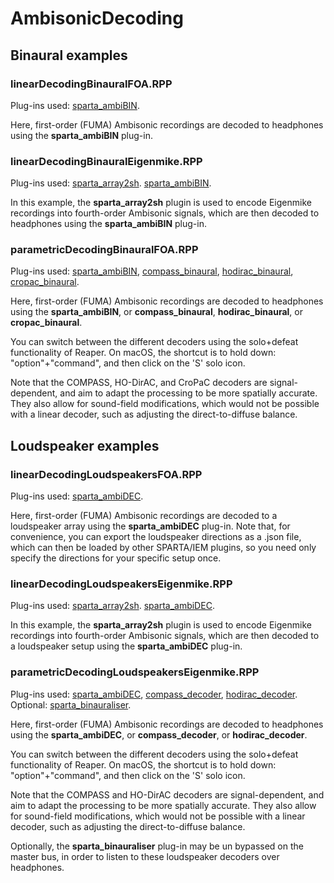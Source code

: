 # AmbisonicDecoding

## Binaural examples 
### linearDecodingBinauralFOA.RPP

Plug-ins used: [sparta_ambiBIN](https://leomccormack.github.io/sparta-site/docs/plugins/sparta-suite/#ambibin).

Here, first-order (FUMA) Ambisonic recordings are decoded to headphones using the **sparta_ambiBIN** plug-in.

### linearDecodingBinauralEigenmike.RPP

Plug-ins used: [sparta_array2sh](https://leomccormack.github.io/sparta-site/docs/plugins/sparta-suite/#array2sh). [sparta_ambiBIN](https://leomccormack.github.io/sparta-site/docs/plugins/sparta-suite/#ambibin).

In this example, the **sparta_array2sh** plugin is used to encode Eigenmike recordings into fourth-order Ambisonic signals, which are then decoded to headphones using the **sparta_ambiBIN** plug-in.


### parametricDecodingBinauralFOA.RPP

Plug-ins used: [sparta_ambiBIN](https://leomccormack.github.io/sparta-site/docs/plugins/sparta-suite/#ambibin), [compass_binaural](https://leomccormack.github.io/sparta-site/docs/plugins/compass-suite/#binaural), [hodirac_binaural](https://leomccormack.github.io/sparta-site/docs/plugins/hodirac-suite/#binaural),
[cropac_binaural](https://leomccormack.github.io/sparta-site/docs/plugins/cropac-binaural/#plug-in-description).

Here, first-order (FUMA) Ambisonic recordings are decoded to headphones using the **sparta_ambiBIN**, or **compass_binaural**,  **hodirac_binaural**, or **cropac_binaural**.

You can switch between the different decoders using the solo+defeat functionality of Reaper. On macOS, the shortcut is to hold down: "option"+"command", and then click on the 'S' solo icon.

Note that the COMPASS, HO-DirAC, and CroPaC decoders are signal-dependent, and aim to adapt the processing to be more spatially accurate. They also allow for sound-field modifications, which would not be possible with a linear decoder, such as adjusting the direct-to-diffuse balance.


## Loudspeaker examples

### linearDecodingLoudspeakersFOA.RPP

Plug-ins used: [sparta_ambiDEC](https://leomccormack.github.io/sparta-site/docs/plugins/sparta-suite/#ambidec).

Here, first-order (FUMA) Ambisonic recordings are decoded to a loudspeaker array using the **sparta_ambiDEC** plug-in. Note that, for convenience, you can export the loudspeaker directions as a .json file, which can then be loaded by other SPARTA/IEM plugins, so you need only specify the directions for your specific setup once.

### linearDecodingLoudspeakersEigenmike.RPP

Plug-ins used: [sparta_array2sh](https://leomccormack.github.io/sparta-site/docs/plugins/sparta-suite/#array2sh). [sparta_ambiDEC](https://leomccormack.github.io/sparta-site/docs/plugins/sparta-suite/#ambidec).

In this example, the **sparta_array2sh** plugin is used to encode Eigenmike recordings into fourth-order Ambisonic signals, which are then decoded to a loudspeaker setup using the **sparta_ambiDEC** plug-in.

### parametricDecodingLoudspeakersEigenmike.RPP

Plug-ins used: [sparta_ambiDEC](https://leomccormack.github.io/sparta-site/docs/plugins/sparta-suite/#ambidec), [compass_decoder](https://leomccormack.github.io/sparta-site/docs/plugins/compass-suite/#decoder), [hodirac_decoder](https://leomccormack.github.io/sparta-site/docs/plugins/hodirac-suite/#decoder).
Optional: [sparta_binauraliser](https://leomccormack.github.io/sparta-site/docs/plugins/sparta-suite/#binauraliser).

Here, first-order (FUMA) Ambisonic recordings are decoded to headphones using the **sparta_ambiDEC**, or **compass_decoder**,  or **hodirac_decoder**.

You can switch between the different decoders using the solo+defeat functionality of Reaper. On macOS, the shortcut is to hold down: "option"+"command", and then click on the 'S' solo icon.

Note that the COMPASS and HO-DirAC decoders are signal-dependent, and aim to adapt the processing to be more spatially accurate. They also allow for sound-field modifications, which would not be possible with a linear decoder, such as adjusting the direct-to-diffuse balance.

Optionally, the **sparta_binauraliser** plug-in may be un bypassed on the master bus, in order to listen to these loudspeaker decoders over headphones. 
